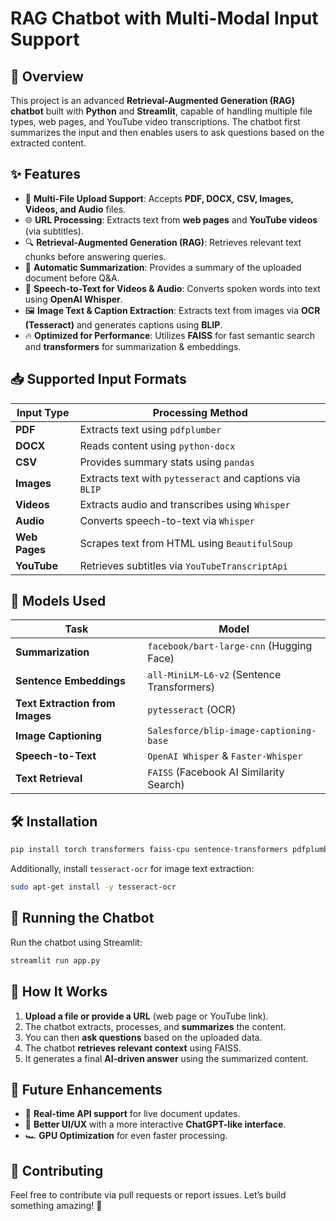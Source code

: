 # RAG Chatbot with Multi-Modal Input Support

## 🚀 Overview
This project is an advanced **Retrieval-Augmented Generation (RAG) chatbot** built with **Python** and **Streamlit**, capable of handling multiple file types, web pages, and YouTube video transcriptions. The chatbot first summarizes the input and then enables users to ask questions based on the extracted content.

## ✨ Features
- 📂 **Multi-File Upload Support**: Accepts **PDF, DOCX, CSV, Images, Videos, and Audio** files.
- 🌐 **URL Processing**: Extracts text from **web pages** and **YouTube videos** (via subtitles).
- 🔍 **Retrieval-Augmented Generation (RAG)**: Retrieves relevant text chunks before answering queries.
- 📝 **Automatic Summarization**: Provides a summary of the uploaded document before Q&A.
- 🎥 **Speech-to-Text for Videos & Audio**: Converts spoken words into text using **OpenAI Whisper**.
- 🖼️ **Image Text & Caption Extraction**: Extracts text from images via **OCR (Tesseract)** and generates captions using **BLIP**.
- 🔥 **Optimized for Performance**: Utilizes **FAISS** for fast semantic search and **transformers** for summarization & embeddings.

## 📥 Supported Input Formats
| Input Type    | Processing Method |
|--------------|------------------|
| **PDF**      | Extracts text using `pdfplumber` |
| **DOCX**     | Reads content using `python-docx` |
| **CSV**      | Provides summary stats using `pandas` |
| **Images**   | Extracts text with `pytesseract` and captions via `BLIP` |
| **Videos**   | Extracts audio and transcribes using `Whisper` |
| **Audio**    | Converts speech-to-text via `Whisper` |
| **Web Pages** | Scrapes text from HTML using `BeautifulSoup` |
| **YouTube**  | Retrieves subtitles via `YouTubeTranscriptApi` |

## 🧠 Models Used
| Task | Model |
|------|-------|
| **Summarization** | `facebook/bart-large-cnn` (Hugging Face) |
| **Sentence Embeddings** | `all-MiniLM-L6-v2` (Sentence Transformers) |
| **Text Extraction from Images** | `pytesseract` (OCR) |
| **Image Captioning** | `Salesforce/blip-image-captioning-base` |
| **Speech-to-Text** | `OpenAI Whisper` & `Faster-Whisper` |
| **Text Retrieval** | `FAISS` (Facebook AI Similarity Search) |

## 🛠️ Installation
```bash
pip install torch transformers faiss-cpu sentence-transformers pdfplumber pymupdf python-docx pytesseract openai-whisper beautifulsoup4 requests youtube_transcript_api pytube moviepy
```

Additionally, install `tesseract-ocr` for image text extraction:
```bash
sudo apt-get install -y tesseract-ocr
```

## 🚀 Running the Chatbot
Run the chatbot using Streamlit:
```bash
streamlit run app.py
```

## 🎯 How It Works
1. **Upload a file or provide a URL** (web page or YouTube link).
2. The chatbot extracts, processes, and **summarizes** the content.
3. You can then **ask questions** based on the uploaded data.
4. The chatbot **retrieves relevant context** using FAISS.
5. It generates a final **AI-driven answer** using the summarized content.

## 🔗 Future Enhancements
- 🔄 **Real-time API support** for live document updates.
- 💬 **Better UI/UX** with a more interactive **ChatGPT-like interface**.
- 🏎️ **GPU Optimization** for even faster processing.

## 🤝 Contributing
Feel free to contribute via pull requests or report issues. Let’s build something amazing! 🚀


